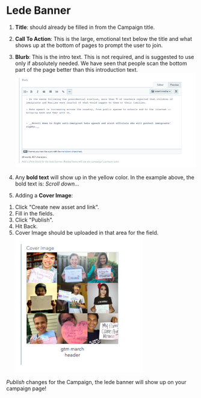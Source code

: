 # Lede Banner

1.  **Title**: should already be filled in from the Campaign title.

2.  **Call To Action**: This is the large, emotional text below the title and what shows up at the bottom of pages to prompt the user to join.

3.  **Blurb**: This is the intro text. This is not required, and is suggested to use only if absolutely needed. We have seen that people scan the bottom part of the page better than this introduction text.
    ![Blurb](../_assets/campaign-blurb-field.png)

4.  Any **bold text** will show up in the yellow color. In the example above, the bold text is: _Scroll down…_

5.  Adding a **Cover Image**:

1)  Click "Create new asset and link".
2)  Fill in the fields.
3)  Click "Publish".
4)  Hit Back.
5)  Cover Image should be uploaded in that area for the field.
    ![Header image](../_assets/cover-image-field.png)

_Publish_ changes for the Campaign, the lede banner will show up on your campaign page!
